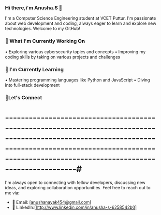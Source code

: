 
### Hi there,i'm Anusha.S 👋
I'm a Computer Science Engineering student at VCET Puttur. I'm passionate about web development and coding, always eager to learn and explore new technologies. Welcome to my GitHub!


### 🔭 What I'm Currently Working On
• Exploring various cybersecurity topics and concepts
• Improving my coding skills by taking on various projects and challenges


### 🌱 I'm Currently Learning
• Mastering programming languages like Python and JavaScript
• Diving into full-stack development


### 🤝Let's Connect
# ----------------------------------------------------------------------------------------------------------------------------------------------------------------------------------------------------------------#
I'm always open to connecting with fellow developers, discussing new ideas, and exploring collaboration opportunities.
Feel free to reach out to me via:
- 📧 Email: [anushanayak454@gmail.com]
- 🔗 LinkedIn:[http://www.linkedin.com/in/anusha-s-6258542b0]
